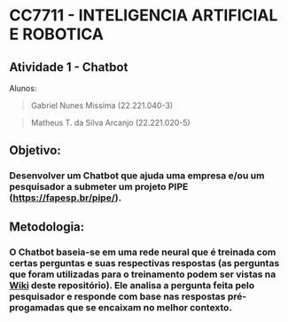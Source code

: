 # CC7711 - INTELIGENCIA ARTIFICIAL E ROBOTICA

## Atividade 1 - Chatbot

Alunos:
> Gabriel Nunes Missima (22.221.040-3)

> Matheus T. da Silva Arcanjo (22.221.020-5)

## Objetivo:
### Desenvolver um Chatbot que ajuda uma empresa e/ou um pesquisador a submeter um projeto PIPE (https://fapesp.br/pipe/).

## Metodologia:
### O Chatbot baseia-se em uma rede neural que é treinada com certas perguntas e suas respectivas respostas (as perguntas que foram utilizadas para o treinamento podem ser vistas na [Wiki](https://github.com/Reh2g/IA-Atividade-1/wiki) deste repositório). Ele analisa a pergunta feita pelo pesquisador e responde com base nas respostas pré-progamadas que se encaixam no melhor contexto.

